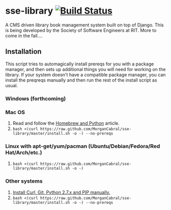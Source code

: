 # sse-library [![Build Status](https://secure.travis-ci.org/MorganCabral/sse-library.png?branch=master)](http://travis-ci.org/MorganCabral/sse-library)
A CMS driven library book management system built on top of Django. This is being developed by the Society of Software Engineers at RIT. More to come in the fall....

## Installation
This script tries to automagically install prereqs for you with a package
manager, and then sets up additional things you will need for working on the
library. If your system doesn't have a compatible package manager, you can
install the preqreqs manually and then run the rest of the install script as
usual.

### Windows (forthcoming)

### Mac OS
1. Read and follow the [Homebrew and
Python](https://github.com/mxcl/homebrew/wiki/Homebrew-and-Python) article.
2. `bash <(curl https://raw.github.com/MorganCabral/sse-library/master/install.sh -o -) --no-prereqs`

### Linux with apt-get/yum/pacman (Ubuntu/Debian/Fedora/Red Hat/Arch/etc.)
1. `bash <(curl https://raw.github.com/MorganCabral/sse-library/master/install.sh -o -)`

### Other systems
1. [Install Curl, Git, Python 2.7.x and PIP
manually.](https://github.com/MorganCabral/sse-library/wiki/Installation-Prereqs)
2. `bash <(curl https://raw.github.com/MorganCabral/sse-library/master/install.sh -o -) --no-prereqs`
